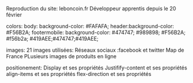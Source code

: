 Reproduction du site: leboncoin.fr
Développeur apprentis depuis le 20 février

colors:
body: background-color: #FAFAFA;
header:background-color: #F56B2A;
footermobile: background-color: #474747;
#989898; #F56B2A; #f56b2a; #419AEE;#474747;#419AEE;

images:
21 images utilisées:
Réseaux sociaux :facebook et twitter
Map de France
PLusieurs images de produits en ligne


positionement:
Display et ses propriétés
Justifify-content et ses propriétés
align-items et ses propriétés
flex-direction et ses propriétés





